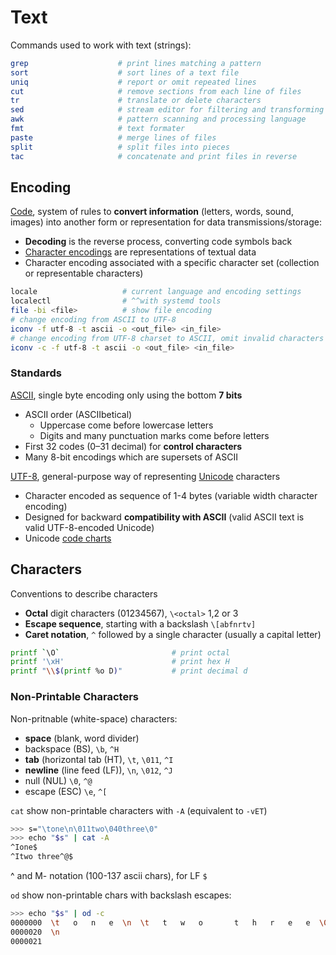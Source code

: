 # Text

Commands used to work with text (strings): 

```bash
grep                    # print lines matching a pattern
sort                    # sort lines of a text file
uniq                    # report or omit repeated lines
cut                     # remove sections from each line of files
tr                      # translate or delete characters
sed                     # stream editor for filtering and transforming text
awk                     # pattern scanning and processing language
fmt                     # text formater
paste                   # merge lines of files
split                   # split files into pieces
tac                     # concatenate and print files in reverse
```

## Encoding

[Code][co], system of rules to **convert information** (letters, words, sound, images) 
into another form or representation for data transmissions/storage:

* **Decoding** is the reverse process, converting code symbols back
* [Character encodings][cc] are representations of textual data
* Character encoding associated with a specific character set (collection or representable characters)

[co]: https://en.m.wikipedia.org/wiki/Code
[cc]: https://en.m.wikipedia.org/wiki/Character_encoding

```bash
locale                   # current language and encoding settings           
localectl                # ^^with systemd tools
file -bi <file>          # show file encoding
# change encoding from ASCII to UTF-8
iconv -f utf-8 -t ascii -o <out_file> <in_file>
# change encoding from UTF-8 charset to ASCII, omit invalid characters
iconv -c -f utf-8 -t ascii -o <out_file> <in_file>
```

### Standards

[ASCII][ai], single byte encoding only using the bottom **7 bits**

* ASCII order (ASCIIbetical)
  - Uppercase come before lowercase letters
  - Digits and many punctuation marks come before letters
* First 32 codes (0–31 decimal) for **control characters**
* Many 8-bit encodings which are supersets of ASCII

[UTF-8][u8], general-purpose way of representing [Unicode][un] characters

* Character encoded as sequence of 1-4 bytes (variable width character encoding)
* Designed for backward **compatibility with ASCII** (valid ASCII text is valid UTF-8-encoded Unicode)
* Unicode [code charts][uc]

[ai]: https://en.m.wikipedia.org/wiki/ASCII
[uc]: http://www.unicode.org/charts/
[un]: https://en.m.wikipedia.org/wiki/Unicode
[u8]: https://en.m.wikipedia.org/wiki/UTF-8 

## Characters

Conventions to describe characters

* **Octal** digit characters (01234567), `\<octal>` 1,2 or 3 
* **Escape sequence**, starting with a backslash  `\[abfnrtv]`
* **Caret notation**, `^` followed by a single character (usually a capital letter) 

```bash
printf `\O`                         # print octal
printf '\xH'                        # print hex H
printf "\\$(printf %o D)"           # print decimal d
```

### Non-Printable Characters

Non-pritnable (white-space) characters:

* **space** (blank, word divider)
* backspace (BS), `\b`, `^H`
* **tab** (horizontal tab (HT), `\t`, `\011`, `^I`
* **newline** (line feed (LF)), `\n`, `\012`, `^J`
* null (NUL) `\0`, `^@`
* escape (ESC) `\e`, `^[`

`cat` show non-printable characters with `-A` (equivalent to `-vET`)

```bash
>>> s="\tone\n\011two\040three\0"
>>> echo "$s" | cat -A
^Ione$
^Itwo three^@$
```

^ and M- notation (100-137 ascii chars), for LF `$`

`od` show non-printable chars with backslash escapes:

```bash
>>> echo "$s" | od -c
0000000  \t   o   n   e  \n  \t   t   w   o       t   h   r   e   e  \0
0000020  \n
0000021
```
